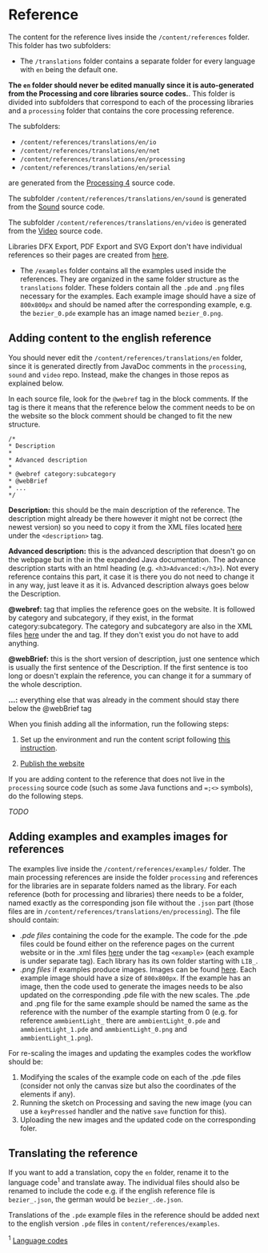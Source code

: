 # Reference

The content for the reference lives inside the `/content/references` folder. This folder has two subfolders:

- The `/translations` folder contains a separate folder for every language with `en` being the default one.

**The `en` folder should never be edited manually since it is auto-generated from the Processing and core libraries source codes.**. This folder is divided into subfolders that correspond to each of the processing libraries and a `processing` folder that contains the core processing reference.

The subfolders:

- `/content/references/translations/en/io`
- `/content/references/translations/en/net`
- `/content/references/translations/en/processing`
- `/content/references/translations/en/serial`

are generated from the [Processing 4](https://github.com/processing/processing4) source code.

The subfolder `/content/references/translations/en/sound` is generated from the [Sound](https://github.com/processing/processing-sound) source code.

The subfolder `/content/references/translations/en/video` is generated from the [Video](https://github.com/processing/processing-video) source code.

Libraries DFX Export, PDF Export and SVG Export don't have individual references so their pages are created from [here](https://github.com/processing/processing-website/tree/master/content/pages/libraries).

- The `/examples` folder contains all the examples used inside the references. They are organized in the same folder structure as the `translations` folder. These folders contain all the `.pde` and `.png` files necessary for the examples. Each example image should have a size of `800x800px` and should be named after the corresponding example, e.g. the `bezier_0.pde` example has an image named `bezier_0.png`.

## Adding content to the english reference

You should never edit the `/content/references/translations/en` folder, since it is generated directly from JavaDoc comments in the `processing`, `sound` and `video` repo. Instead, make the changes in those repos as explained below.

In each source file, look for the `@webref` tag in the block comments. If the tag is there it means that the reference below the comment needs to be on the website so the block comment should be changed to fit the new structure.

```
/*
* Description
*
* Advanced description
*
* @webref category:subcategory
* @webBrief
* ...
*/
```

**Description:** this should be the main description of the reference. The description might already be there however it might not be correct (the newest version) so you need to copy it from the XML files located [here](https://github.com/processing/processing-docs/tree/master/content/api_en) under the `<description>` tag.

**Advanced description:** this is the advanced description that doesn't go on the webpage but in the in the expanded Java documentation. The advance description starts with an html heading (e.g. `<h3>Advanced:</h3>`). Not every reference contains this part, it case it is there you do not need to change it in any way, just leave it as it is. Advanced description always goes below the Description.

**@webref:** tag that implies the reference goes on the website. It is followed by category and subcategory, if they exist, in the format category:subcategory. The category and subcategory are also in the XML files [here](https://github.com/processing/processing-docs/tree/master/content/api_en) under the <category> and <subcategory> tag. If they don't exist you do not have to add anything.

**@webBrief:** this is the short version of description, just one sentence which is usually the first sentence of the Description. If the first sentence is too long or doesn't explain the reference, you can change it for a summary of the whole description.

**...:** everything else that was already in the comment should stay there below the @webBrief tag

When you finish adding all the information, run the following steps:

1. Set up the environment and run the content script following [this instruction](https://github.com/processing/processing-doclet/blob/main/README.md).

2. [Publish the website](/docs/publish.md)

If you are adding content to the reference that does not live in the `processing` source code (such as some Java functions and `=;<>` symbols), do the following steps.

_TODO_

## Adding examples and examples images for references

The examples live inside the `/content/references/examples/` folder. The main processing references are inside the folder `processing` and references for the libraries are in separate folders named as the library. For each reference (both for processing and libraries) there needs to be a folder, named exactly as the corresponding json file without the `.json` part (those files are in `/content/references/translations/en/processing`). The file should contain:

- _.pde files_ containing the code for the example. The code for the .pde files could be found either on the reference pages on the current website or in the .xml files [here](https://github.com/processing/processing-docs/tree/master/content/api_en) under the tag `<example>` (each example is under separate tag). Each library has its own folder starting with `LIB_`.
- _.png files_ if examples produce images. Images can be found [here](https://github.com/processing/processing-docs/tree/master/content/api_media). Each example image should have a size of `800x800px`. If the example has an image, then the code used to generate the images needs to be also updated on the corresponding .pde file with the new scales. The .pde and .png file for the same example should be named the same as the reference with the number of the example starting from 0 (e.g. for reference `ammbientLight_` there are `ammbientLight_0.pde` and `ammbientLight_1.pde` and `ammbientLight_0.png` and `ammbientLight_1.png`).

For re-scaling the images and updating the examples codes the workflow should be:

1. Modifying the scales of the example code on each of the .pde files (consider not only the canvas size but also the coordinates of the elements if any).
2. Running the sketch on Processing and saving the new image (you can use a `keyPressed` handler and the native `save` function for this).
3. Uploading the new images and the updated code on the corresponding foler.

## Translating the reference

If you want to add a translation, copy the `en` folder, rename it to the language code<sup>1</sup> and translate away. The individual files should also be renamed to include the code e.g. if the english reference file is `bezier_.json`, the german would be `bezier_.de.json`.

Translations of the `.pde` example files in the reference should be added next to the english version `.pde` files in `content/references/examples`.

<sup>1</sup> [Language codes](https://en.wikipedia.org/wiki/List_of_ISO_639-1_codes)
